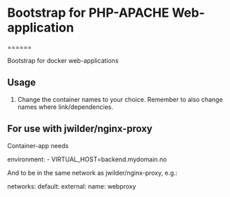 # Bootstrap for PHP-APACHE Web-application
======

Bootstrap for docker web-applications


## Usage

1. Change the container names to your choice. Remember to also change names where link/dependencies.





## For use with jwilder/nginx-proxy
Container-app needs

environment:
  \- VIRTUAL_HOST=backend.mydomain.no

And to be in the same network as jwilder/nginx-proxy, e.g.:

networks:
  default:
    external:
      name: webproxy